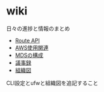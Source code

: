 # wiki

日々の進捗と情報のまとめ

- [Route API](docs/routeAPI.md)
- [AWS使用関連](docs/AWS.md)
- [MDSの構成](docs/MDS.md)
- [議事録](docs/mtg.md)
- [組織図]()


CLI設定とufwと組織図を追記すること